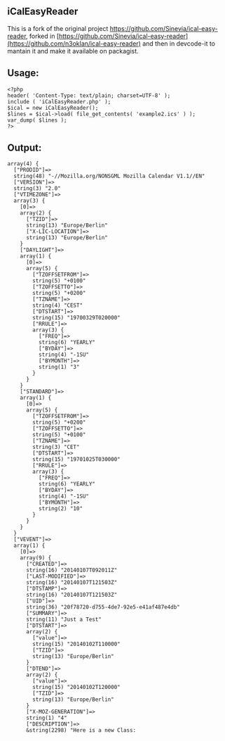 ## iCalEasyReader ##

This is a fork of the original project https://github.com/Sinevia/ical-easy-reader, forked in [https://github.com/Sinevia/ical-easy-reader](https://github.com/n3oklan/ical-easy-reader) and then in devcode-it to mantain it and make it available on packagist.

Usage:
----------

    <?php
    header( 'Content-Type: text/plain; charset=UTF-8' );
    include ( 'iCalEasyReader.php' );
    $ical = new iCalEasyReader();
    $lines = $ical->load( file_get_contents( 'example2.ics' ) );
    var_dump( $lines );
    ?>

Output:
----------

    array(4) {
      ["PRODID"]=>
      string(48) "-//Mozilla.org/NONSGML Mozilla Calendar V1.1//EN"
      ["VERSION"]=>
      string(3) "2.0"
      ["VTIMEZONE"]=>
      array(3) {
        [0]=>
        array(2) {
          ["TZID"]=>
          string(13) "Europe/Berlin"
          ["X-LIC-LOCATION"]=>
          string(13) "Europe/Berlin"
        }
        ["DAYLIGHT"]=>
        array(1) {
          [0]=>
          array(5) {
            ["TZOFFSETFROM"]=>
            string(5) "+0100"
            ["TZOFFSETTO"]=>
            string(5) "+0200"
            ["TZNAME"]=>
            string(4) "CEST"
            ["DTSTART"]=>
            string(15) "19700329T020000"
            ["RRULE"]=>
            array(3) {
              ["FREQ"]=>
              string(6) "YEARLY"
              ["BYDAY"]=>
              string(4) "-1SU"
              ["BYMONTH"]=>
              string(1) "3"
            }
          }
        }
        ["STANDARD"]=>
        array(1) {
          [0]=>
          array(5) {
            ["TZOFFSETFROM"]=>
            string(5) "+0200"
            ["TZOFFSETTO"]=>
            string(5) "+0100"
            ["TZNAME"]=>
            string(3) "CET"
            ["DTSTART"]=>
            string(15) "19701025T030000"
            ["RRULE"]=>
            array(3) {
              ["FREQ"]=>
              string(6) "YEARLY"
              ["BYDAY"]=>
              string(4) "-1SU"
              ["BYMONTH"]=>
              string(2) "10"
            }
          }
        }
      }
      ["VEVENT"]=>
      array(1) {
        [0]=>
        array(9) {
          ["CREATED"]=>
          string(16) "20140107T092011Z"
          ["LAST-MODIFIED"]=>
          string(16) "20140107T121503Z"
          ["DTSTAMP"]=>
          string(16) "20140107T121503Z"
          ["UID"]=>
          string(36) "20f78720-d755-4de7-92e5-e41af487e4db"
          ["SUMMARY"]=>
          string(11) "Just a Test"
          ["DTSTART"]=>
          array(2) {
            ["value"]=>
            string(15) "20140102T110000"
            ["TZID"]=>
            string(13) "Europe/Berlin"
          }
          ["DTEND"]=>
          array(2) {
            ["value"]=>
            string(15) "20140102T120000"
            ["TZID"]=>
            string(13) "Europe/Berlin"
          }
          ["X-MOZ-GENERATION"]=>
          string(1) "4"
          ["DESCRIPTION"]=>
          &string(2298) "Here is a new Class:
    
